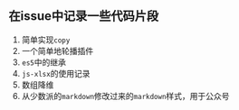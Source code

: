 ## 在issue中记录一些代码片段
1. 简单实现`copy`
2. 一个简单地轮播插件
3. `es5`中的继承
4. `js-xlsx`的使用记录
5. 数组降维
6. 从少数派的`markdown`修改过来的`markdown`样式，用于公众号
